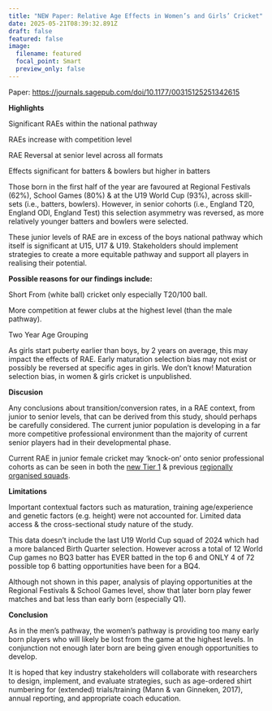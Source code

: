 ```yaml
---
title: "NEW Paper: Relative Age Effects in Women’s and Girls’ Cricket"
date: 2025-05-21T08:39:32.891Z
draft: false
featured: false
image:
  filename: featured
  focal_point: Smart
  preview_only: false
---
```

P﻿aper: <https://journals.sagepub.com/doi/10.1177/00315125251342615>

**H﻿ighlights**

Significant RAEs within the national pathway

RAEs increase with competition level

RAE Reversal at senior level across all formats

Effects significant for batters & bowlers but higher in batters



Those born in the first half of the year are favoured at Regional Festivals (62%), School Games (80%) & at the U19 World Cup (93%), across skill-sets (i.e., batters, bowlers). However, in senior cohorts (i.e., England T20, England ODI, England Test) this selection asymmetry was reversed, as more relatively younger batters and bowlers were selected.

These junior levels of RAE are in excess of the boys national pathway which itself is significant at U15, U17 & U19. Stakeholders should implement strategies to create a more equitable pathway and support all players in realising their potential.

**Possible reasons for our findings include:**

Short From (white ball) cricket only especially T20/100 ball.

More competition at fewer clubs at the highest level (than the male pathway).

Two Year Age Grouping

As girls start puberty earlier than boys, by 2 years on average, this may impact the effects of RAE. Early maturation selection bias may not exist or possibly be reversed at specific ages in girls. We don’t know! Maturation selection bias, in women & girls cricket is unpublished.

**D﻿iscusion**

Any conclusions about transition/conversion rates, in a RAE context, from junior to senior levels, that can be derived from this study, should perhaps be carefully considered. The current junior population is developing in a far more competitive professional environment than the majority of current senior players had in their developmental phase.

Current RAE in junior female cricket may ‘knock-on’ onto senior professional cohorts as can be seen in both the [new Tier 1](https://onemoresummer.co.uk/post/high-rae-in-early-years-of-professional-womens-cricket-tier1-squads-2025/) & previous [regionally organised squads](https://onemoresummer.co.uk/post/what-does-rae-look-like-in-english-womens-cricket/).

**Limitations**

Important contextual factors such as maturation, training age/experience and genetic factors (e.g. height) were not accounted for. Limited data access & the cross-sectional study nature of the study.

This data doesn’t include the last U19 World Cup squad of 2024 which had a more balanced Birth Quarter selection. However across a total of 12 World Cup games no BQ3 batter has EVER batted in the top 6 and ONLY 4 of 72 possible top 6 batting opportunities have been for a BQ4.

Although not shown in this paper, analysis of playing opportunities at the Regional Festivals & School Games level, show that later born play fewer matches and bat less than early born (especially Q1).

**C﻿onclusion**

As in the men’s pathway, the women’s pathway is providing too many early born players who will likely be lost from the game at the highest levels. In conjunction not enough later born are being given enough opportunities to develop.

It is hoped that key industry stakeholders will collaborate with researchers to design, implement, and evaluate strategies, such as age-ordered shirt numbering for (extended) trials/training (Mann & van Ginneken, 2017), annual reporting, and appropriate coach education.